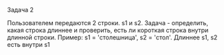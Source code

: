 Задача 2

Пользователем передаются 2 строки. s1 и s2. 
Задача - определить, какая строка длиннее и проверить, есть ли короткая строка внутри длинной строки. 
Пример: s1 = 'столешница', s2 = 'стол'. Длиннее s1, s2 есть внутри s1
